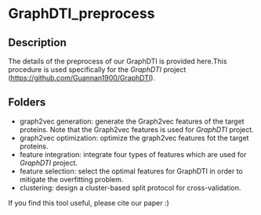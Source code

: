# GraphDTI_preprocess

## Description
The details of the preprocess of our GraphDTI is provided here.This procedure is used specifically for the *GraphDTI* project (https://github.com/Guannan1900/GraphDTI). 

## Folders
- graph2vec generation: generate the Graph2vec features of the target proteins. Note that the Graph2vec features is used for *GraphDTI* project.
- graph2vec optimization: optimize the graph2vec features fot the target proteins.
- feature integration: integrate four types of features which are used for *GraphDTI* project.
- feature selection: select the optimal features for GraphDTI in order to mitigate the overfitting problem.
- clustering: design a cluster-based split protocol for cross-validation.

If you find this tool useful, please cite our paper :)



